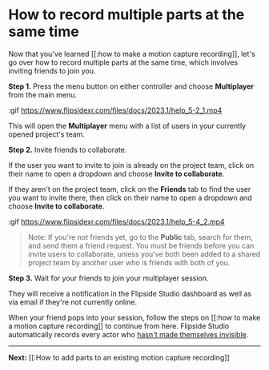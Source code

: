 # How to record multiple parts at the same time

Now that you've learned [[:how to make a motion capture recording]], let's go over how to record multiple parts at the same time, which involves inviting friends to join you.

**Step 1.** Press the menu button on either controller and choose **Multiplayer** from the main menu.

:gif https://www.flipsidexr.com/files/docs/2023.1/help_5-2_1.mp4

This will open the **Multiplayer** menu with a list of users in your currently opened project's team.

**Step 2.** Invite friends to collaborate.

If the user you want to invite to join is already on the project team, click on their name to open a dropdown and choose **Invite to collaborate**.

If they aren't on the project team, click on the **Friends** tab to find the user you want to invite there, then click on their name to open a dropdown and choose **Invite to collaborate**.

:gif https://www.flipsidexr.com/files/docs/2023.1/help_5-4_2.mp4

> Note: If you're not friends yet, go to the **Public** tab, search for them, and send them a friend request. You must be friends before you can invite users to collaborate, unless you've both been added to a shared project team by another user who is friends with both of you.

**Step 3.** Wait for your friends to join your multiplayer session.

They will receive a notification in the Flipside Studio dashboard as well as via email if they're not currently online.

When your friend pops into your session, follow the steps on [[:how to make a motion capture recording]] to continue from here. Flipside Studio automatically records every actor who [hasn't made themselves invisible](/docs/2023.2/studio/how-tos/characters/how-to-change-your-visibility).

---

**Next:** [[:How to add parts to an existing motion capture recording]]
